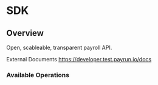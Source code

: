 # SDK

## Overview

Open, scableable, transparent payroll API.

External Documents
<https://developer.test.payrun.io/docs>
### Available Operations

